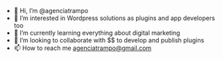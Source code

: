 - 👋 Hi, I’m @agenciatrampo
- 👀 I’m interested in Wordpress solutions as plugins and app developers too
- 🌱 I’m currently learning everything about digital marketing
- 💞️ I’m looking to collaborate with $$ to develop and publish plugins
- 📫 How to reach me agenciatrampo@gmail.com

<!---
agenciatrampo/agenciatrampo is a ✨ special ✨ repository because its `README.md` (this file) appears on your GitHub profile.
You can click the Preview link to take a look at your changes.
--->
